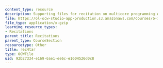 ```yaml
---
content_type: resource
description: Supporting files for recitation on multicore programming with Cell.
file: https://ol-ocw-studio-app-production.s3.amazonaws.com/courses/6-189-multicore-programming-primer-january-iap-2007/92b27334e1696ae1ee6ce1604526d0c8_rec4tar.gz
file_type: application/x-gzip
learning_resource_types:
- Recitations
parent_title: Recitations
parent_type: CourseSection
resourcetype: Other
title: rec4tar
type: OCWFile
uid: 92b27334-e169-6ae1-ee6c-e1604526d0c8
---
```

